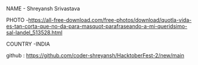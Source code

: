 NAME - Shreyansh Srivastava

PHOTO -https://all-free-download.com/free-photos/download/quotla-vida-es-tan-corta-que-no-da-para-masquot-parafraseando-a-mi-queridsimo-sal-landel_513528.html

COUNTRY -INDIA

github : https://github.com/coder-shreyansh/HacktoberFest-2/new/main
